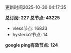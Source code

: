 更新时间2025-10-30 04:17:35

**总订阅: 227**
**总节点: 43225**
- vless节点: 16833
- hysteria2节点: 14

**google ping有效节点: 124**
